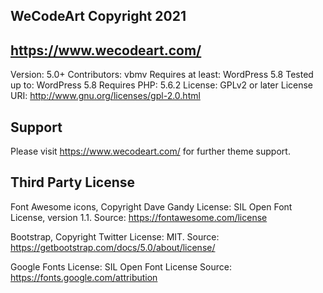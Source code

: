 ## WeCodeArt Copyright 2021
## https://www.wecodeart.com/

Version: 5.0+
Contributors: vbmv
Requires at least: WordPress 5.8
Tested up to: WordPress 5.8
Requires PHP: 5.6.2
License: GPLv2 or later
License URI: http://www.gnu.org/licenses/gpl-2.0.html

## Support
Please visit https://www.wecodeart.com/ for further theme support.

## Third Party License
Font Awesome icons, Copyright Dave Gandy
License: SIL Open Font License, version 1.1.
Source: https://fontawesome.com/license

Bootstrap, Copyright Twitter
License: MIT.
Source: https://getbootstrap.com/docs/5.0/about/license/

Google Fonts
License: SIL Open Font License
Source: https://fonts.google.com/attribution